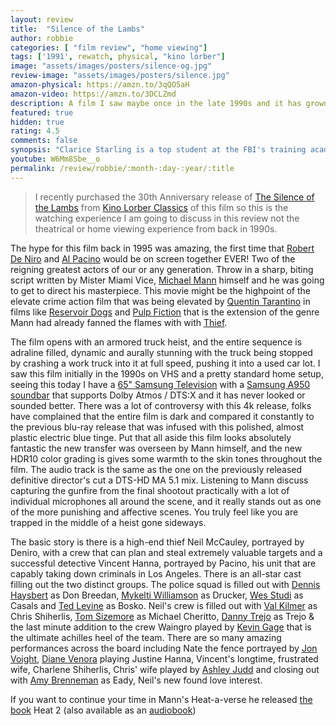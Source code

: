 ```yaml
---
layout: review
title:  "Silence of the Lambs"
author: robbie
categories: [ "film review", "home viewing"]
tags: ['1991', rewatch, physical, "kino lorber"]
image: "assets/images/posters/silence-og.jpg"
review-image: "assets/images/posters/silence.jpg"
amazon-physical: https://amzn.to/3qQO5aH
amazon-video: https://amzn.to/3DCLZmd
description: A film I saw maybe once in the late 1990s and it has grown in esteem and it's importance has grown.  This is one of the most affective action, thriller films of all time.
featured: true
hidden: true
rating: 4.5
comments: false
synopsis: "Clarice Starling is a top student at the FBI's training academy. Jack Crawford wants Clarice to interview Dr. Hannibal Lecter, a brilliant psychiatrist who is also a violent psychopath, serving life behind bars for various acts of murder and cannibalism. Crawford believes that Lecter may have insight into a case and that Starling, as an attractive young woman, may be just the bait to draw him out."  
youtube: W6Mm8Sbe__o
permalink: /review/robbie/:month-:day-:year/:title
---
```

> I recently purchased the 30th Anniversary release of <a href="https://amzn.to/3qQO5aH">The Silence of the Lambs</a> from <a href="https://www.kinolorber.com/film/view/id/4968">Kino Lorber Classics</a> of this film so this is the watching experience I am going to discuss in this review not the theatrical or home viewing experience from back in 1990s.

The hype for this film back in 1995 was amazing, the first time that <a href="https://www.imdb.com/name/nm0000134/">Robert De Niro</a> and <a href="https://www.imdb.com/name/nm0000199/">Al Pacino</a> would be on screen together EVER!  Two of the reigning greatest actors of our or any generation. Throw in a sharp, biting script written by Mister Miami Vice, <a href="https://www.imdb.com/name/nm0000520/">Michael Mann</a> himself and he was going to get to direct his masterpiece.  This movie might be the highpoint of the elevate crime action film that was being elevated by <a href="https://www.imdb.com/name/nm0000233/">Quentin Tarantino</a> in films like <a href="https://www.imdb.com/title/tt0105236/">Reservoir Dogs</a> and <a href="https://www.imdb.com/title/tt0110912/">Pulp Fiction</a> that is the extension of the genre Mann had already fanned the flames with with <a href="https://www.imdb.com/title/tt0083190/">Thief</a>. 

The film opens with an armored truck heist, and the entire sequence is adraline filled, dynamic and aurally stunning with the truck being stopped by crashing a work truck into it at full speed, pushing it into a used car lot. I saw this film initially in the 1990s on VHS and a pretty standard home setup, seeing this today I have a <a href="https://amzn.to/3eMhnV3">65" Samsung Television</a> with a <a href="https://amzn.to/3Ljd8wh">Samsung A950 soundbar</a> that supports Dolby Atmos / DTS:X and it has never looked or sounded better. There was a lot of controversy with this 4k release, folks have complained that the entire film is dark and compared it constantly to the previous blu-ray release that was infused with this polished, almost plastic electric blue tinge. Put that all aside this film looks absolutely fantastic the new transfer was overseen by Mann himself, and the new HDR10 color grading is gives some warmth to the skin tones throughout the film. The audio track is the same as the one on the previously released definitive director's cut a DTS-HD MA 5.1 mix. Listening to Mann discuss capturing the gunfire from the final shootout practically with a lot of individual microphones all around the scene, and it really stands out as one of the more punishing and affective scenes. You truly feel like you are trapped in the middle of a heist gone sideways.

The basic story is there is a high-end thief Neil McCauley, portrayed by Deniro, with a crew that can plan and steal extremely valuable targets and a successful detective Vincent Hanna, portrayed by Pacino, his unit that are capably taking down criminals in Los Angeles. There is an all-star cast filling out the two distinct groups.  The police squad is filled out with <a href="https://www.imdb.com/name/nm0371660/">Dennis Haysbert</a> as Don Breedan, <a href="https://www.imdb.com/name/nm0932112/">Mykelti Williamson</a> as Drucker, <a href="https://www.imdb.com/name/nm0836071/">Wes Studi</a> as Casals and <a href="https://www.imdb.com/name/nm0505971/">Ted Levine</a> as Bosko. Neil's crew is filled out with <a href="https://www.imdb.com/name/nm0000174/">Val Kilmer</a> as Chris Shiherlis, <a href="https://www.imdb.com/name/nm0001744/">Tom Sizemore</a> as Michael Cheritto, <a href="https://www.imdb.com/name/nm0001803/">Danny Trejo</a> as Trejo & the last minute addition to the crew Waingro played by <a href="https://www.imdb.com/name/nm0300824/">Kevin Gage</a> that is the ultimate achilles heel of the team.  There are so many amazing performances across the board including Nate the fence portrayed by <a href="https://www.imdb.com/name/nm0000685/">Jon Voight</a>, <a href="https://www.imdb.com/name/nm0893204/">Diane Venora</a> playing Justine Hanna, Vincent's longtime, frustrated wife, Charlene Shiherlis, Chris' wife played by <a href="https://www.imdb.com/name/nm0000171/">Ashley Judd</a> and closing out with <a href="https://www.imdb.com/name/nm0000312/">Amy Brenneman</a> as Eady, Neil's new found love interest.

If you want to continue your time in Mann's Heat-a-verse he released <a href="https://amzn.to/3Lhql92" alt="Heat 2 Book link on Amazon">the book</a> Heat 2 (also available as an <a href="https://amzn.to/3xqESJR" alt="Heat 2 audiobook link on Amazon">audiobook</a>) 
